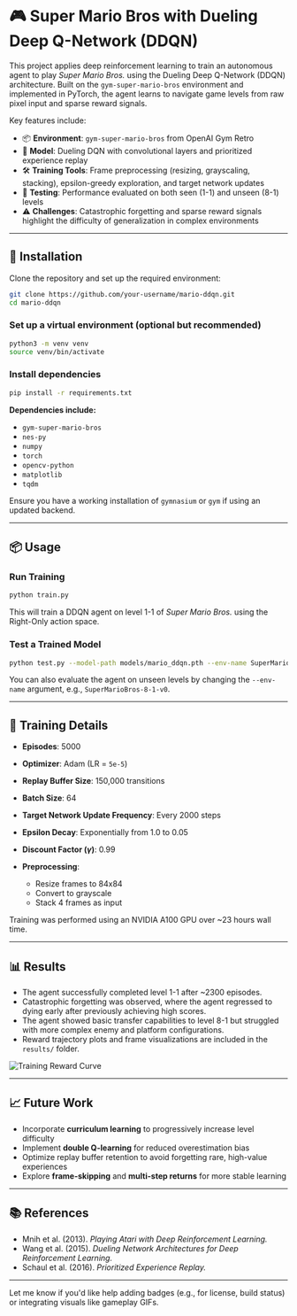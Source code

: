# 🎮 Super Mario Bros with Dueling Deep Q-Network (DDQN)

This project applies deep reinforcement learning to train an autonomous agent to play *Super Mario Bros.* using the Dueling Deep Q-Network (DDQN) architecture. Built on the `gym-super-mario-bros` environment and implemented in PyTorch, the agent learns to navigate game levels from raw pixel input and sparse reward signals.

Key features include:

* 📦 **Environment**: `gym-super-mario-bros` from OpenAI Gym Retro
* 🧠 **Model**: Dueling DQN with convolutional layers and prioritized experience replay
* 🛠️ **Training Tools**: Frame preprocessing (resizing, grayscaling, stacking), epsilon-greedy exploration, and target network updates
* 🧪 **Testing**: Performance evaluated on both seen (1-1) and unseen (8-1) levels
* ⚠️ **Challenges**: Catastrophic forgetting and sparse reward signals highlight the difficulty of generalization in complex environments

---

## 🚀 Installation

Clone the repository and set up the required environment:

```bash
git clone https://github.com/your-username/mario-ddqn.git
cd mario-ddqn
```

### Set up a virtual environment (optional but recommended)

```bash
python3 -m venv venv
source venv/bin/activate
```

### Install dependencies

```bash
pip install -r requirements.txt
```

**Dependencies include:**

* `gym-super-mario-bros`
* `nes-py`
* `numpy`
* `torch`
* `opencv-python`
* `matplotlib`
* `tqdm`

Ensure you have a working installation of `gymnasium` or `gym` if using an updated backend.

---

## 📦 Usage

### Run Training

```bash
python train.py
```

This will train a DDQN agent on level 1-1 of *Super Mario Bros.* using the Right-Only action space.

### Test a Trained Model

```bash
python test.py --model-path models/mario_ddqn.pth --env-name SuperMarioBros-1-1-v0
```

You can also evaluate the agent on unseen levels by changing the `--env-name` argument, e.g., `SuperMarioBros-8-1-v0`.

---

## 🧠 Training Details

* **Episodes**: 5000
* **Optimizer**: Adam (LR = `5e-5`)
* **Replay Buffer Size**: 150,000 transitions
* **Batch Size**: 64
* **Target Network Update Frequency**: Every 2000 steps
* **Epsilon Decay**: Exponentially from 1.0 to 0.05
* **Discount Factor ($\gamma$)**: 0.99
* **Preprocessing**:

  * Resize frames to 84x84
  * Convert to grayscale
  * Stack 4 frames as input

Training was performed using an NVIDIA A100 GPU over \~23 hours wall time.

---

## 📊 Results

* The agent successfully completed level 1-1 after \~2300 episodes.
* Catastrophic forgetting was observed, where the agent regressed to dying early after previously achieving high scores.
* The agent showed basic transfer capabilities to level 8-1 but struggled with more complex enemy and platform configurations.
* Reward trajectory plots and frame visualizations are included in the `results/` folder.

![Training Reward Curve](results/reward_curve.png)

---

## 📈 Future Work

* Incorporate **curriculum learning** to progressively increase level difficulty
* Implement **double Q-learning** for reduced overestimation bias
* Optimize replay buffer retention to avoid forgetting rare, high-value experiences
* Explore **frame-skipping** and **multi-step returns** for more stable learning

---

## 📚 References

* Mnih et al. (2013). *Playing Atari with Deep Reinforcement Learning.*
* Wang et al. (2015). *Dueling Network Architectures for Deep Reinforcement Learning.*
* Schaul et al. (2016). *Prioritized Experience Replay.*

---

Let me know if you'd like help adding badges (e.g., for license, build status) or integrating visuals like gameplay GIFs.
